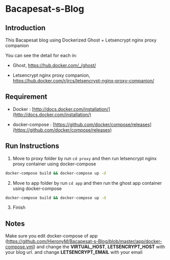 # Bacapesat-s-Blog

## Introduction
This Bacapesat blog using Dockerized Ghost + Letsencrypt nginx proxy companion

You can see the detail for each in:
 - Ghost, https://hub.docker.com/_/ghost/

 - Letsencrypt nginx proxy companion, https://hub.docker.com/r/jrcs/letsencrypt-nginx-proxy-companion/
 
 
## Requirement
- Docker : [http://docs.docker.com/installation/](http://docs.docker.com/installation/)

- docker-compose : [https://github.com/docker/compose/releases](https://github.com/docker/compose/releases)

## Run Instructions
1. Move to proxy folder by run `cd proxy` and then run letsencrypt nginx proxy container using docker-compose
```bash
docker-compose build && docker-compose up -d
```

2. Move to app folder by run `cd app` and then run the ghost app container using docker-compose
```bash
docker-compose build && docker-compose up -d
```

3. Finish

## Notes

Make sure you edit docker-compose of app (https://github.com/HieronyM/Bacapesat-s-Blog/blob/master/app/docker-compose.yml) and change the **VIRTUAL_HOST**, **LETSENCRYPT_HOST** with your blog url. and change **LETSENCRYPT_EMAIL** with your email
